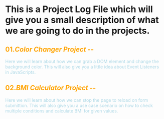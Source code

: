 # This is a Project Log File which will give you a small description of what we are going to do in the projects.

## <span style="color:orange;">01._Color_ _Changer_ _Project_ -- </span>

<span style="color:lightblue"> Here we will learn about how we can grab a DOM element and change the background color.
This will also give you a little idea about Event Listeners in JavaScripts. </span>

## <span style="color:orange;">02._BMI_ _Calculator_ _Project_ -- </span>

<span style="color:lightblue"> Here we will learn about how we can stop the page to reload on form submittion.
This will also give you a use case scenario on how to check multiple conditions and calculate BMI for given values. </span>
